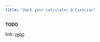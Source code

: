 ```yaml
---
title: "Hack your calculator @ Ciencias"
---
```


**TODO**

link: [repo](https://github.com/hack-your-calculator/hack-your-calculator.github.io)

